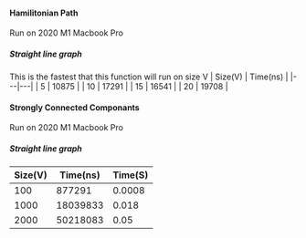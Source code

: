 #### Hamilitonian Path
Run on 2020 M1 Macbook Pro
##### Straight line graph
This is the fastest that this function will run on size V
| Size(V)  | Time(ns)  |
|---|---|
| 5  | 10875  |
| 10  | 17291  |
| 15  |  16541 |
|  20 |  19708 |




#### Strongly Connected Componants
Run on 2020 M1 Macbook Pro
##### Straight line graph
| Size(V)  | Time(ns)  | Time(S) |
|---|---|---|
|  100 |    877291| 0.0008|
|  1000 | 18039833  |0.018|
|  2000 | 50218083  |0.05|